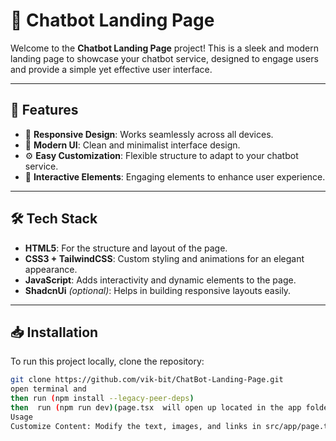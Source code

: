 # 🤖 Chatbot Landing Page

Welcome to the **Chatbot Landing Page** project! This is a sleek and modern landing page to showcase your chatbot service, designed to engage users and provide a simple yet effective user interface.

---

## 🚀 Features

- 🌟 **Responsive Design**: Works seamlessly across all devices.
- 🎨 **Modern UI**: Clean and minimalist interface design.
- ⚙️ **Easy Customization**: Flexible structure to adapt to your chatbot service.
- 💬 **Interactive Elements**: Engaging elements to enhance user experience.

---

## 🛠️ Tech Stack

- **HTML5**: For the structure and layout of the page.
- **CSS3 + TailwindCSS**: Custom styling and animations for an elegant appearance.
- **JavaScript**: Adds interactivity and dynamic elements to the page.
- **ShadcnUi** *(optional)*: Helps in building responsive layouts easily.

---

## 📥 Installation

To run this project locally, clone the repository:

```bash
git clone https://github.com/vik-bit/ChatBot-Landing-Page.git
open terminal and
then run (npm install --legacy-peer-deps) 
then  run (npm run dev)(page.tsx  will open up located in the app folder inside src)
Usage
Customize Content: Modify the text, images, and links in src/app/page.tsx to match your chatbot service.




